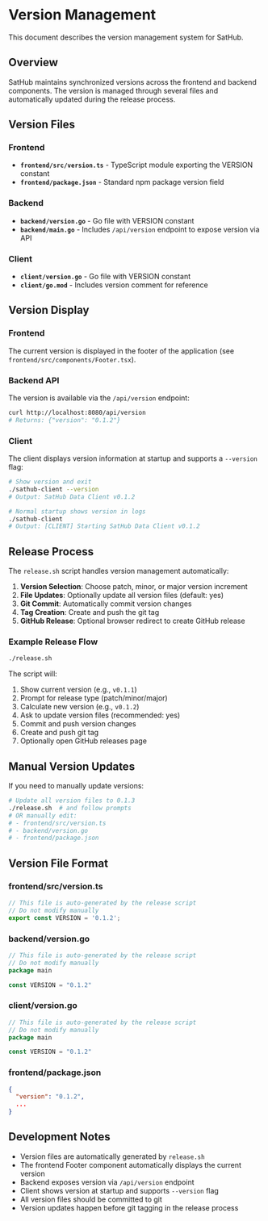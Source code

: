 # Version Management

This document describes the version management system for SatHub.

## Overview

SatHub maintains synchronized versions across the frontend and backend components. The version is managed through several files and automatically updated during the release process.

## Version Files

### Frontend
- **`frontend/src/version.ts`** - TypeScript module exporting the VERSION constant
- **`frontend/package.json`** - Standard npm package version field

### Backend  
- **`backend/version.go`** - Go file with VERSION constant
- **`backend/main.go`** - Includes `/api/version` endpoint to expose version via API

### Client
- **`client/version.go`** - Go file with VERSION constant
- **`client/go.mod`** - Includes version comment for reference

## Version Display

### Frontend
The current version is displayed in the footer of the application (see `frontend/src/components/Footer.tsx`).

### Backend API
The version is available via the `/api/version` endpoint:
```bash
curl http://localhost:8080/api/version
# Returns: {"version": "0.1.2"}
```

### Client
The client displays version information at startup and supports a `--version` flag:
```bash
# Show version and exit
./sathub-client --version
# Output: SatHub Data Client v0.1.2

# Normal startup shows version in logs
./sathub-client
# Output: [CLIENT] Starting SatHub Data Client v0.1.2
```

## Release Process

The `release.sh` script handles version management automatically:

1. **Version Selection**: Choose patch, minor, or major version increment
2. **File Updates**: Optionally update all version files (default: yes)
3. **Git Commit**: Automatically commit version changes
4. **Tag Creation**: Create and push the git tag
5. **GitHub Release**: Optional browser redirect to create GitHub release

### Example Release Flow

```bash
./release.sh
```

The script will:
1. Show current version (e.g., `v0.1.1`)
2. Prompt for release type (patch/minor/major)
3. Calculate new version (e.g., `v0.1.2`)
4. Ask to update version files (recommended: yes)
5. Commit and push version changes
6. Create and push git tag
7. Optionally open GitHub releases page

## Manual Version Updates

If you need to manually update versions:

```bash
# Update all version files to 0.1.3
./release.sh  # and follow prompts
# OR manually edit:
# - frontend/src/version.ts
# - backend/version.go  
# - frontend/package.json
```

## Version File Format

### frontend/src/version.ts
```typescript
// This file is auto-generated by the release script
// Do not modify manually
export const VERSION = '0.1.2';
```

### backend/version.go
```go
// This file is auto-generated by the release script
// Do not modify manually
package main

const VERSION = "0.1.2"
```

### client/version.go
```go
// This file is auto-generated by the release script
// Do not modify manually
package main

const VERSION = "0.1.2"
```

### frontend/package.json
```json
{
  "version": "0.1.2",
  ...
}
```

## Development Notes

- Version files are automatically generated by `release.sh`
- The frontend Footer component automatically displays the current version
- Backend exposes version via `/api/version` endpoint  
- Client shows version at startup and supports `--version` flag
- All version files should be committed to git
- Version updates happen before git tagging in the release process